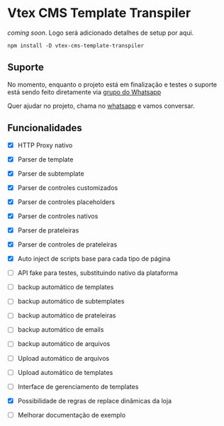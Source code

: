 # Vtex CMS Template Transpiler

_coming soon_. Logo será adicionado detalhes de setup por aqui.

```
npm install -D vtex-cms-template-transpiler
```
## Suporte

No momento, enquanto o projeto está em finalização e testes o suporte está sendo feito diretamente via [grupo do Whatsapp](https://chat.whatsapp.com/IWdd0d4ffpXBbDS56DujvO)

Quer ajudar no projeto, chama no [whatsapp](https://chat.whatsapp.com/IWdd0d4ffpXBbDS56DujvO) e vamos conversar.

## Funcionalidades

- [x] HTTP Proxy nativo
- [x] Parser de template 
- [x] Parser de subtemplate 
- [x] Parser de controles customizados 
- [x] Parser de controles placeholders 
- [x] Parser de controles nativos 
- [x] Parser de prateleiras 
- [x] Parser de controles de prateleiras 
- [x] Auto inject de scripts base para cada tipo de página
- [ ] API fake para testes, substituindo nativo da plataforma
- [ ] backup automático de templates
- [ ] backup automático de subtemplates
- [ ] backup automático de prateleiras
- [ ] backup automático de emails
- [ ] backup automático de arquivos
- [ ] Upload automático de arquivos
- [ ] Upload automático de templates
- [ ] Interface de gerenciamento de templates
- [x] Possibilidade de regras de replace dinâmicas da loja
- [ ] Melhorar documentação de exemplo


